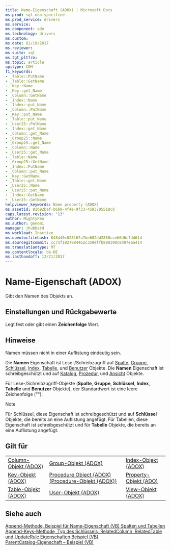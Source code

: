 ```yaml
---
title: Name-Eigenschaft (ADOX) | Microsoft Docs
ms.prod: sql-non-specified
ms.prod_service: drivers
ms.service: 
ms.component: ado
ms.technology: drivers
ms.custom: 
ms.date: 01/19/2017
ms.reviewer: 
ms.suite: sql
ms.tgt_pltfrm: 
ms.topic: article
apitype: COM
f1_keywords:
- _Table::PutName
- _Table::GetName
- _Key::Name
- _Key::get_Name
- _Column::GetName
- _Index::Name
- _Index::put_Name
- _Column::PutName
- _Key::put_Name
- _Table::put_Name
- _User25::PutName
- _Index::get_Name
- _Column::get_Name
- _Group25::Name
- _Group25::get_Name
- _Column::Name
- _User25::get_Name
- _Table::Name
- _Group25::GetName
- _Index::PutName
- _Column::put_Name
- _Key::GetName
- _Table::get_Name
- _User25::Name
- _User25::put_Name
- _Index::GetName
- _User25::GetName
helpviewer_keywords: Name property [ADOX]
ms.assetid: 81b92baf-b6b9-4f4e-9f33-4503795518cd
caps.latest.revision: "13"
author: MightyPen
ms.author: genemi
manager: jhubbard
ms.workload: Inactive
ms.openlocfilehash: 048d40c828f67a7be682dd2880cce66d6c7dd61d
ms.sourcegitcommit: cc71f1027884462c359effb898390c8d97eaa414
ms.translationtype: MT
ms.contentlocale: de-DE
ms.lasthandoff: 12/21/2017
---
```

# <a name="name-property-adox"></a>Name-Eigenschaft (ADOX)
Gibt den Namen des Objekts an.  
  
## <a name="settings-and-return-values"></a>Einstellungen und Rückgabewerte  
 Legt fest oder gibt einen **Zeichenfolge** Wert.  
  
## <a name="remarks"></a>Hinweise  
 Namen müssen nicht in einer Auflistung eindeutig sein.  
  
 Die **Namen** Eigenschaft ist Lese-/Schreibzugriff auf [Spalte](../../../ado/reference/adox-api/column-object-adox.md), [Gruppe](../../../ado/reference/adox-api/group-object-adox.md), [Schlüssel](../../../ado/reference/adox-api/key-object-adox.md), [Index](../../../ado/reference/adox-api/index-object-adox.md), [ Tabelle](../../../ado/reference/adox-api/table-object-adox.md), und [Benutzer](../../../ado/reference/adox-api/user-object-adox.md) Objekte. Die **Namen** Eigenschaft ist schreibgeschützt und auf [Katalog](../../../ado/reference/adox-api/catalog-object-adox.md), [Prozedur](../../../ado/reference/adox-api/procedure-object-adox.md), und [Ansicht](../../../ado/reference/adox-api/view-object-adox.md) Objekte.  
  
 Für Lese-/Schreibzugriff-Objekte (**Spalte**, **Gruppe**, **Schlüssel**, **Index**, **Tabelle** und  **Benutzer** Objekte), der Standardwert ist eine leere Zeichenfolge ("").  
  
> [!NOTE]
>  Für Schlüssel, diese Eigenschaft ist schreibgeschützt und auf **Schlüssel** Objekte, die bereits an eine Auflistung angefügt. Für Tabellen, diese Eigenschaft ist schreibgeschützt und für **Tabelle** Objekte, die bereits an eine Auflistung angefügt.  
  
## <a name="applies-to"></a>Gilt für  
  
||||  
|-|-|-|  
|[Column-Objekt (ADOX)](../../../ado/reference/adox-api/column-object-adox.md)|[Group-Objekt (ADOX)](../../../ado/reference/adox-api/group-object-adox.md)|[Index-Objekt (ADOX)](../../../ado/reference/adox-api/index-object-adox.md)|  
|[Key-Objekt (ADOX)](../../../ado/reference/adox-api/key-object-adox.md)|[Procedure Object (ADOX) (Procedure-Objekt (ADOX))](../../../ado/reference/adox-api/procedure-object-adox.md)|[Property-Objekt (ADO)](../../../ado/reference/ado-api/property-object-ado.md)|  
|[Table-Objekt (ADOX)](../../../ado/reference/adox-api/table-object-adox.md)|[User-Objekt (ADOX)](../../../ado/reference/adox-api/user-object-adox.md)|[View-Objekt (ADOX)](../../../ado/reference/adox-api/view-object-adox.md)|  
  
## <a name="see-also"></a>Siehe auch  
 [Append-Methode, Beispiel für Name-Eigenschaft (VB) Spalten und Tabellen](../../../ado/reference/adox-api/columns-and-tables-append-methods-name-property-example-vb.md)   
 [Append-Keys-Methode, Typ des Schlüssels, RelatedColumn, RelatedTable und UpdateRule Eigenschaften Beispiel (VB)](../../../ado/reference/adox-api/keys-append-method-key-type-relatedcolumn-relatedtable-example-vb.md)   
 [ParentCatalog-Eigenschaft – Beispiel (VB)](../../../ado/reference/adox-api/parentcatalog-property-example-vb.md)
